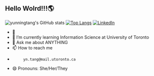 ## Hello Wolrd!!!🌎

![yunningtang's GitHub stats](https://github-readme-stats.vercel.app/api?username=yunningtang&show_icons=true&theme=algolia)
[![Top Langs](https://github-readme-stats.vercel.app/api/top-langs/?username=yunningtang)](https://github.com/yunningtang/github-readme-stats)
[![LinkedIn](https://img.shields.io/badge/LinkedIn-contact%20me-blue?style=flat&logo=linkedin)](https://www.linkedin.com/in/riley-t-7b29171b6/)

- 🔭 
- 🌱 I’m currently learning Information Science at University of Toronto
- 💬 Ask me about ANYTHING
- 📫 How to reach me
-          yn.tang@mail.utoronto.ca
- 😄 Pronouns: She/Her/They
